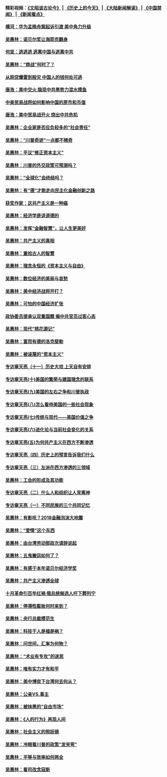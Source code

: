 #### 精彩视频：[《文昭谈古论今》](http://45.32.25.56/wenzhao) | [《历史上的今天》](http://45.32.25.56/today-in-history) | [《大陆新闻解读》](http://45.32.25.56/ntdtv-comedy) | [《中国禁闻》](http://45.32.25.56/ntdtv-news) | [《新闻看点》](http://45.32.25.56/news-insight) 

 #### [横河：华为孟晚舟案起诉引渡 美中角力升级](../pages/nsc423/n11027230.md?t=02080631) 

#### [吴惠林：诺贝尔奖让海耶克翻身](../pages/nsc423/n10890049.md?t=02080631) 

#### [何坚：逃逃逃 逃离中国与逃离中共](../pages/nsc423/n10592891.md?t=02080631) 

#### [吴惠林：“商战”何时了？](../pages/nsc423/n10573558.md?t=02080631) 

#### [从网贷爆雷到股灾 中国人的钱何处可逃](../pages/nsc423/n10572800.md?t=02080631) 

#### [唐浩：美中交火 隐现中共黑势力混水摸鱼](../pages/nsc423/n10544040.md?t=02080631) 

#### [中美贸易战将如何影响中国的房市和币值](../pages/nsc423/n10543697.md?t=02080631) 

#### [唐浩：美中贸易战开火 烧出中共危机](../pages/nsc423/n10540126.md?t=02080631) 

#### [吴惠林：企业家是否应负较多的“社会责任”](../pages/nsc423/n10535022.md?t=02080631) 

#### [吴惠林：“川普奇迹”一点都不稀奇](../pages/nsc423/n10512808.md?t=02080631) 

#### [吴惠林：平议“修正资本主义”](../pages/nsc423/n10495724.md?t=02080631) 

#### [吴惠林：川普的外交政策可预测吗？](../pages/nsc423/n10462387.md?t=02080631) 

#### [吴惠林：“全球化”会终结吗？](../pages/nsc423/n10452838.md?t=02080631) 

#### [吴惠林：有“德”才能走向民主化金融创新之路](../pages/nsc423/n10432292.md?t=02080631) 

#### [获奖作家：这共产主义是一种癌](../pages/nsc423/n10431541.md?t=02080631) 

#### [吴惠林：经济学是讲道德的](../pages/nsc423/n10398014.md?t=02080631) 

#### [吴惠林：发挥“金融智慧”，让人生更美好](../pages/nsc423/n10375019.md?t=02080631) 

#### [吴惠林：共产主义的真相](../pages/nsc423/n10351394.md?t=02080631) 

#### [吴惠林：重拾古人的智慧](../pages/nsc423/n10337691.md?t=02080631) 

#### [吴惠林：理念永恒的《资本主义与自由》](../pages/nsc423/n10316274.md?t=02080631) 

#### [吴惠林：数位经济的美丽与哀愁](../pages/nsc423/n10292946.md?t=02080631) 

#### [吴惠林：美中经济战将开打？](../pages/nsc423/n10258825.md?t=02080631) 

#### [吴惠林：可怕的中国经济扩张](../pages/nsc423/n10219147.md?t=02080631) 

#### [政协委员提承认双重国籍 揭中共官员过客心态](../pages/nsc423/n10208809.md?t=02080631) 

#### [吴惠林：现代“桃花源记”](../pages/nsc423/n10185234.md?t=02080631) 

#### [吴惠林：富而有德的洛克斐勒](../pages/nsc423/n10142264.md?t=02080631) 

#### [吴惠林：被诬蔑的“资本主义”](../pages/nsc423/n10124816.md?t=02080631) 

#### [专访章天亮（十一）历史大戏 上天自有安排](../pages/nsc423/n10094905.md?t=02080631) 

#### [专访章天亮(十)美国的繁荣与建国理念的联系](../pages/nsc423/n10094899.md?t=02080631) 

#### [专访章天亮(九)美国的左右之争和川普执政](../pages/nsc423/n10094889.md?t=02080631) 

#### [专访章天亮(八)怎么看待美国的一些社会现象](../pages/nsc423/n10094857.md?t=02080631) 

#### [专访章天亮(七)传统与现代——美国价值之争](../pages/nsc423/n10093140.md?t=02080631) 

#### [专访章天亮(六)进化论与当前社会变化的关系](../pages/nsc423/n10092036.md?t=02080631) 

#### [专访章天亮(五)为何共产主义在西方不断渗透](../pages/nsc423/n10083620.md?t=02080631) 

#### [专访章天亮（四）历史上的预言告诉我们什么](../pages/nsc423/n10083606.md?t=02080631) 

#### [专访章天亮（三）左派在西方渗透的三领域](../pages/nsc423/n10081115.md?t=02080631) 

#### [吴惠林：工会的形成及其功能](../pages/nsc423/n10080633.md?t=02080631) 

#### [专访章天亮（二）什么人和组织让人背离神](../pages/nsc423/n10076637.md?t=02080631) 

#### [专访章天亮（一）不同民族的三个共同记忆](../pages/nsc423/n10074188.md?t=02080631) 

#### [吴惠林：有影呒？2018金融泡沫大地震](../pages/nsc423/n10040534.md?t=02080631) 

#### [吴惠林：“爱情”这个东西](../pages/nsc423/n10019423.md?t=02080631) 

#### [吴惠林：由台湾劳动部政次请辞说起](../pages/nsc423/n9979679.md?t=02080631) 

#### [吴惠林：五鬼搬运如何了？](../pages/nsc423/n9925338.md?t=02080631) 

#### [吴惠林：有感于本年诺贝尔经济学奖](../pages/nsc423/n9871883.md?t=02080631) 

#### [吴惠林：共产主义渗透全球](../pages/nsc423/n9812748.md?t=02080631) 

#### [十月革命引百年红祸 俄总统候选人吁下葬列宁](../pages/nsc423/n9810182.md?t=02080631) 

#### [吴惠林：停滞性膨胀何时来到？](../pages/nsc423/n9764136.md?t=02080631) 

#### [吴惠林：央行总裁模范生](../pages/nsc423/n9728134.md?t=02080631) 

#### [吴惠林：科技于人是福是祸？](../pages/nsc423/n9672982.md?t=02080631) 

#### [吴惠林：问世间，汇率为何物？](../pages/nsc423/n9621788.md?t=02080631) 

#### [吴惠林：“术业有专攻”的迷思](../pages/nsc423/n9580363.md?t=02080631) 

#### [吴惠林：唯有实力才有和平](../pages/nsc423/n9529599.md?t=02080631) 

#### [吴惠林：美中博奕下台湾何去何从？](../pages/nsc423/n9483598.md?t=02080631) 

#### [吴惠林：公亲VS.事主](../pages/nsc423/n9425637.md?t=02080631) 

#### [吴惠林：被抹黑的“自由市场”](../pages/nsc423/n9351545.md?t=02080631) 

#### [吴惠林：《人的行为》再现人间](../pages/nsc423/n9296339.md?t=02080631) 

#### [吴惠林：社会主义的照妖镜](../pages/nsc423/n9243460.md?t=02080631) 

#### [吴惠林：冷眼看川普的政策“发夹弯”](../pages/nsc423/n9120684.md?t=02080631) 

#### [吴惠林：平等与效率如何两全](../pages/nsc423/n9075430.md?t=02080631) 

#### [吴惠林：看司改念寇斯](../pages/nsc423/n9024915.md?t=02080631) 

